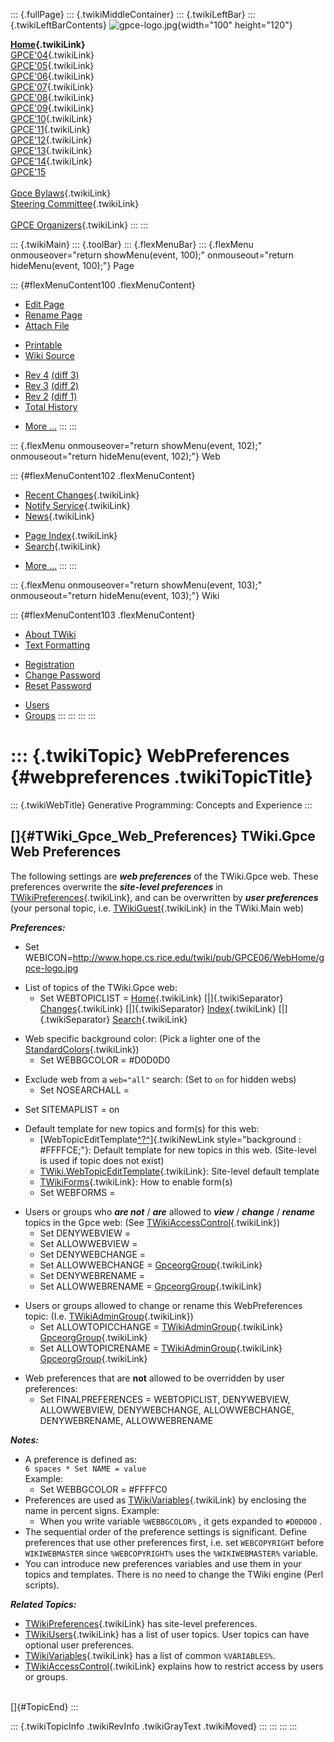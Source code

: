 ::: {.fullPage}
::: {.twikiMiddleContainer}
::: {.twikiLeftBar}
::: {.twikiLeftBarContents}
![gpce-logo.jpg](../pub/Gpce/WebLeftBar/gpce-logo.jpg){width="100"
height="120"}

**[Home](WebHome){.twikiLink}**\
[GPCE\'04](../Gpce04/WebHome){.twikiLink}\
[GPCE\'05](../Gpce05/WebHome){.twikiLink}\
[GPCE\'06](../GPCE06/WebHome){.twikiLink}\
[GPCE\'07](../GPCE07/WebHome){.twikiLink}\
[GPCE\'08](../GPCE08/WebHome){.twikiLink}\
[GPCE\'09](../GPCE09/WebHome){.twikiLink}\
[GPCE\'10](../GPCE10/WebHome){.twikiLink}\
[GPCE\'11](../GPCE11/WebHome){.twikiLink}\
[GPCE\'12](../GPCE12/WebHome){.twikiLink}\
[GPCE\'13](../GPCE13/WebHome){.twikiLink}\
[GPCE\'14](../GPCE14/WebHome){.twikiLink}\
[GPCE\'15](http://conf.researchr.org/home/gpce2015)\
\
[Gpce Bylaws](GpceBylaws){.twikiLink}\
[Steering Committee](SteeringCommittee){.twikiLink}\
\
[GPCE Organizers](../Gpceorg/WebHome){.twikiLink}
:::
:::

::: {.twikiMain}
::: {.toolBar}
::: {.flexMenuBar}
::: {.flexMenu onmouseover="return showMenu(event, 100);" onmouseout="return hideMenu(event, 100);"}
Page

::: {#flexMenuContent100 .flexMenuContent}
-   [Edit
    Page](http://www.program-transformation.org/edit/Gpce/WebPreferences?t=1536828017)
-   [Rename
    Page](http://www.program-transformation.org/rename/Gpce/WebPreferences)
-   [Attach
    File](http://www.program-transformation.org/attach/Gpce/WebPreferences)

<!-- -->

-   [Printable](http://www.program-transformation.org/view/Gpce/WebPreferences?skin=print.pattern)
-   [Wiki
    Source](http://www.program-transformation.org/view/Gpce/WebPreferences?skin=text&raw=on&contenttype=text/plain)

<!-- -->

-   [Rev
    4](http://www.program-transformation.org/view/Gpce/WebPreferences?rev=1.4)
    [(diff 3)](http://www.program-transformation.org/rdiff/Gpce/WebPreferences?rev1=1.4&rev2=1.3)
-   [Rev
    3](http://www.program-transformation.org/view/Gpce/WebPreferences?rev=1.3)
    [(diff 2)](http://www.program-transformation.org/rdiff/Gpce/WebPreferences?rev1=1.3&rev2=1.2)
-   [Rev
    2](http://www.program-transformation.org/view/Gpce/WebPreferences?rev=1.2)
    [(diff 1)](http://www.program-transformation.org/rdiff/Gpce/WebPreferences?rev1=1.2&rev2=1.1)
-   [Total
    History](http://www.program-transformation.org/rdiff/Gpce/WebPreferences)

<!-- -->

-   [More
    \...](http://www.program-transformation.org/oops/Gpce/WebPreferences?template=oopsmore&param1=1.4&param2=1.4)
:::
:::

::: {.flexMenu onmouseover="return showMenu(event, 102);" onmouseout="return hideMenu(event, 102);"}
Web

::: {#flexMenuContent102 .flexMenuContent}
-   [Recent Changes](WebChanges){.twikiLink}
-   [Notify Service](WebNotify){.twikiLink}
-   [News](WebNews){.twikiLink}

<!-- -->

-   [Page Index](WebIndex){.twikiLink}
-   [Search](WebSearch){.twikiLink}

<!-- -->

-   [More
    \...](http://www.program-transformation.org/oops/Gpce/WebPreferences?template=oopsmore&param1=1.4&param2=1.4)
:::
:::

::: {.flexMenu onmouseover="return showMenu(event, 103);" onmouseout="return hideMenu(event, 103);"}
Wiki

::: {#flexMenuContent103 .flexMenuContent}
-   [About
    TWiki](http://www.program-transformation.org/view/TWiki/WebHome)
-   [Text
    Formatting](http://www.program-transformation.org/view/TWiki/TextFormattingRules)

<!-- -->

-   [Registration](http://www.program-transformation.org/view/TWiki/TWikiRegistration)
-   [Change
    Password](http://www.program-transformation.org/view/TWiki/ChangePassword)
-   [Reset
    Password](http://www.program-transformation.org/view/TWiki/ResetPassword)

<!-- -->

-   [Users](http://www.program-transformation.org/view/Main/TWikiUsers)
-   [Groups](http://www.program-transformation.org/view/Main/TWikiGroups)
:::
:::
:::
:::

::: {.twikiTopic}
WebPreferences {#webpreferences .twikiTopicTitle}
==============

::: {.twikiWebTitle}
Generative Programming: Concepts and Experience
:::

[]{#TWiki_Gpce_Web_Preferences} TWiki.Gpce Web Preferences
----------------------------------------------------------

The following settings are ***web preferences*** of the TWiki.Gpce web.
These preferences overwrite the ***site-level preferences*** in
[TWikiPreferences](../TWiki/TWikiPreferences){.twikiLink}, and can be
overwritten by ***user preferences*** (your personal topic, i.e.
[TWikiGuest](../Main/TWikiGuest){.twikiLink} in the TWiki.Main web)

***Preferences:***

-   Set
    WEBICON=http://www.hope.cs.rice.edu/twiki/pub/GPCE06/WebHome/gpce-logo.jpg

<!-- -->

-   List of topics of the TWiki.Gpce web:
    -   Set WEBTOPICLIST = [Home](WebHome){.twikiLink}
        [\|]{.twikiSeparator} [Changes](WebChanges){.twikiLink}
        [\|]{.twikiSeparator} [Index](WebIndex){.twikiLink}
        [\|]{.twikiSeparator} [Search](WebSearch){.twikiLink}

<!-- -->

-   Web specific background color: (Pick a lighter one of the
    [StandardColors](../TWiki/StandardColors){.twikiLink})
    -   Set WEBBGCOLOR = \#D0D0D0

<!-- -->

-   Exclude web from a `web="all"` search: (Set to `on` for hidden webs)
    -   Set NOSEARCHALL =

<!-- -->

-   Set SITEMAPLIST = on

<!-- -->

-   Default template for new topics and form(s) for this web:
    -   [WebTopicEditTemplate[^?^](http://www.program-transformation.org/edit/Gpce/WebTopicEditTemplate?topicparent=Gpce.WebPreferences)]{.twikiNewLink
        style="background : #FFFFCE;"}: Default template for new topics
        in this web. (Site-level is used if topic does not exist)
    -   [TWiki.WebTopicEditTemplate](../TWiki/WebTopicEditTemplate){.twikiLink}:
        Site-level default template
    -   [TWikiForms](../TWiki/TWikiForms){.twikiLink}: How to enable
        form(s)
    -   Set WEBFORMS =

<!-- -->

-   Users or groups who ***are not*** / ***are*** allowed to ***view***
    / ***change*** / ***rename*** topics in the Gpce web: (See
    [TWikiAccessControl](../TWiki/TWikiAccessControl){.twikiLink})
    -   Set DENYWEBVIEW =
    -   Set ALLOWWEBVIEW =
    -   Set DENYWEBCHANGE =
    -   Set ALLOWWEBCHANGE =
        [GpceorgGroup](../Main/GpceorgGroup){.twikiLink}
    -   Set DENYWEBRENAME =
    -   Set ALLOWWEBRENAME =
        [GpceorgGroup](../Main/GpceorgGroup){.twikiLink}

<!-- -->

-   Users or groups allowed to change or rename this WebPreferences
    topic: (I.e. [TWikiAdminGroup](../Main/TWikiAdminGroup){.twikiLink})
    -   Set ALLOWTOPICCHANGE =
        [TWikiAdminGroup](../Main/TWikiAdminGroup){.twikiLink}
        [GpceorgGroup](../Main/GpceorgGroup){.twikiLink}
    -   Set ALLOWTOPICRENAME =
        [TWikiAdminGroup](../Main/TWikiAdminGroup){.twikiLink}
        [GpceorgGroup](../Main/GpceorgGroup){.twikiLink}

<!-- -->

-   Web preferences that are **not** allowed to be overridden by user
    preferences:
    -   Set FINALPREFERENCES = WEBTOPICLIST, DENYWEBVIEW, ALLOWWEBVIEW,
        DENYWEBCHANGE, ALLOWWEBCHANGE, DENYWEBRENAME, ALLOWWEBRENAME

***Notes:***

-   A preference is defined as:\
    `6 spaces * Set NAME = value`\
    Example:
    -   Set WEBBGCOLOR = \#FFFFC0
-   Preferences are used as
    [TWikiVariables](../TWiki/TWikiVariables){.twikiLink} by enclosing
    the name in percent signs. Example:
    -   When you write variable `%WEBBGCOLOR%` , it gets expanded to
        `#D0D0D0` .
-   The sequential order of the preference settings is significant.
    Define preferences that use other preferences first, i.e. set
    `WEBCOPYRIGHT` before `WIKIWEBMASTER` since `%WEBCOPYRIGHT%` uses
    the `%WIKIWEBMASTER%` variable.
-   You can introduce new preferences variables and use them in your
    topics and templates. There is no need to change the TWiki engine
    (Perl scripts).

***Related Topics:***

-   [TWikiPreferences](../TWiki/TWikiPreferences){.twikiLink} has
    site-level preferences.
-   [TWikiUsers](../Main/TWikiUsers){.twikiLink} has a list of user
    topics. User topics can have optional user preferences.
-   [TWikiVariables](../TWiki/TWikiVariables){.twikiLink} has a list of
    common `%VARIABLES%`.
-   [TWikiAccessControl](../TWiki/TWikiAccessControl){.twikiLink}
    explains how to restrict access by users or groups.

\
[]{#TopicEnd}
:::

::: {.twikiTopicInfo .twikiRevInfo .twikiGrayText .twikiMoved}
:::
:::
:::
:::
